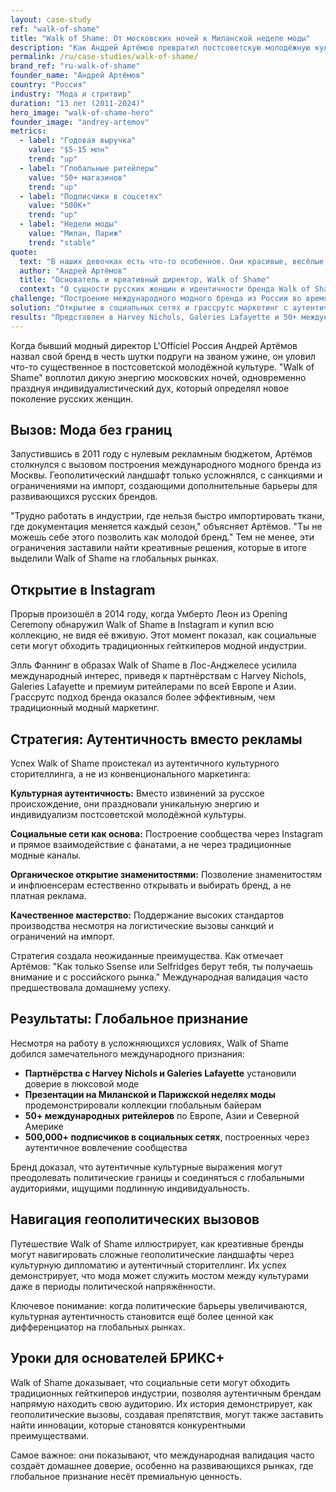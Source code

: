 ```yaml
---
layout: case-study
ref: "walk-of-shame"
title: "Walk of Shame: От московских ночей к Миланской неделе моды"
description: "Как Андрей Артёмов превратил постсоветскую молодёжную культуру в международную модную валюту, несмотря на геополитические вызовы"
permalink: /ru/case-studies/walk-of-shame/
brand_ref: "ru-walk-of-shame"
founder_name: "Андрей Артёмов"
country: "Россия"
industry: "Мода и стритвир"
duration: "13 лет (2011-2024)"
hero_image: "walk-of-shame-hero"
founder_image: "andrey-artemov"
metrics:
  - label: "Годовая выручка"
    value: "$5-15 млн"
    trend: "up"
  - label: "Глобальные ритейлеры"
    value: "50+ магазинов"
    trend: "up"
  - label: "Подписчики в соцсетях"
    value: "500K+"
    trend: "up"
  - label: "Недели моды"
    value: "Милан, Париж"
    trend: "stable"
quote:
  text: "В наших девочках есть что-то особенное. Они красивые, весёлые, с чувством юмора, сексуальные, разные, у них есть индивидуальность."
  author: "Андрей Артёмов"
  title: "Основатель и креативный директор, Walk of Shame"
  context: "О сущности русских женщин и идентичности бренда Walk of Shame"
challenge: "Построение международного модного бренда из России во время нарастающих геополитических напряжений и санкций"
solution: "Открытие в социальных сетях и грассрутс маркетинг с аутентичным культурным сторителлингом"
results: "Представлен в Harvey Nichols, Galeries Lafayette и 50+ международных ритейлеров"
---
```


Когда бывший модный директор L'Officiel Россия Андрей Артёмов назвал свой бренд в честь шутки подруги на званом ужине, он уловил что-то существенное в постсоветской молодёжной культуре. "Walk of Shame" воплотил дикую энергию московских ночей, одновременно празднуя индивидуалистический дух, который определял новое поколение русских женщин.

## Вызов: Мода без границ

Запустившись в 2011 году с нулевым рекламным бюджетом, Артёмов столкнулся с вызовом построения международного модного бренда из Москвы. Геополитический ландшафт только усложнялся, с санкциями и ограничениями на импорт, создающими дополнительные барьеры для развивающихся русских брендов.

"Трудно работать в индустрии, где нельзя быстро импортировать ткани, где документация меняется каждый сезон," объясняет Артёмов. "Ты не можешь себе этого позволить как молодой бренд." Тем не менее, эти ограничения заставили найти креативные решения, которые в итоге выделили Walk of Shame на глобальных рынках.

## Открытие в Instagram

Прорыв произошёл в 2014 году, когда Умберто Леон из Opening Ceremony обнаружил Walk of Shame в Instagram и купил всю коллекцию, не видя её вживую. Этот момент показал, как социальные сети могут обходить традиционных гейткиперов модной индустрии.

Элль Фаннинг в образах Walk of Shame в Лос-Анджелесе усилила международный интерес, приведя к партнёрствам с Harvey Nichols, Galeries Lafayette и премиум ритейлерами по всей Европе и Азии. Грассрутс подход бренда оказался более эффективным, чем традиционный модный маркетинг.

## Стратегия: Аутентичность вместо рекламы

Успех Walk of Shame проистекал из аутентичного культурного сторителлинга, а не из конвенционального маркетинга:

**Культурная аутентичность:** Вместо извинений за русское происхождение, они праздновали уникальную энергию и индивидуализм постсоветской молодёжной культуры.

**Социальные сети как основа:** Построение сообщества через Instagram и прямое взаимодействие с фанатами, а не через традиционные модные каналы.

**Органическое открытие знаменитостями:** Позволение знаменитостям и инфлюенсерам естественно открывать и выбирать бренд, а не платная реклама.

**Качественное мастерство:** Поддержание высоких стандартов производства несмотря на логистические вызовы санкций и ограничений на импорт.

Стратегия создала неожиданные преимущества. Как отмечает Артёмов: "Как только Ssense или Selfridges берут тебя, ты получаешь внимание и с российского рынка." Международная валидация часто предшествовала домашнему успеху.

## Результаты: Глобальное признание

Несмотря на работу в усложняющихся условиях, Walk of Shame добился замечательного международного признания:

- **Партнёрства с Harvey Nichols и Galeries Lafayette** установили доверие в люксовой моде
- **Презентации на Миланской и Парижской неделях моды** продемонстрировали коллекции глобальным байерам
- **50+ международных ритейлеров** по Европе, Азии и Северной Америке
- **500,000+ подписчиков в социальных сетях**, построенных через аутентичное вовлечение сообщества

Бренд доказал, что аутентичные культурные выражения могут преодолевать политические границы и соединяться с глобальными аудиториями, ищущими подлинную индивидуальность.

## Навигация геополитических вызовов

Путешествие Walk of Shame иллюстрирует, как креативные бренды могут навигировать сложные геополитические ландшафты через культурную дипломатию и аутентичный сторителлинг. Их успех демонстрирует, что мода может служить мостом между культурами даже в периоды политической напряжённости.

Ключевое понимание: когда политические барьеры увеличиваются, культурная аутентичность становится ещё более ценной как дифференциатор на глобальных рынках.

## Уроки для основателей БРИКС+

Walk of Shame доказывает, что социальные сети могут обходить традиционных гейткиперов индустрии, позволяя аутентичным брендам напрямую находить свою аудиторию. Их история демонстрирует, как геополитические вызовы, создавая препятствия, могут также заставить найти инновации, которые становятся конкурентными преимуществами.

Самое важное: они показывают, что международная валидация часто создаёт домашнее доверие, особенно на развивающихся рынках, где глобальное признание несёт премиальную ценность.
